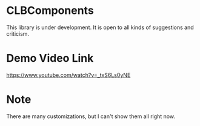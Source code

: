 # CLBComponents

This library is under development. It is open to all kinds of suggestions and criticism.

# Demo Video Link
https://www.youtube.com/watch?v=_txS6Ls0yNE

# Note
There are many customizations, but I can't show them all right now.
